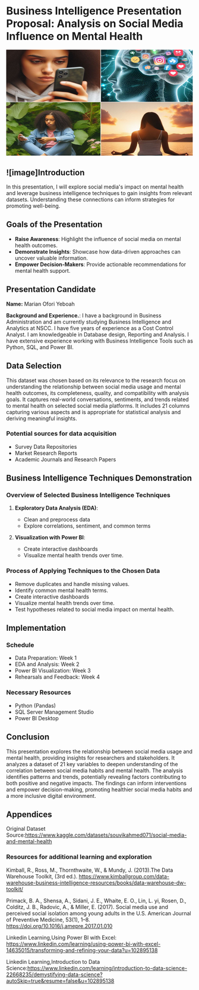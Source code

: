 # Business Intelligence Presentation Proposal: Analysis on Social Media Influence on Mental Health

   ![image](https://github.com/MarianOforiYeboah/Business-Intelligence-Presentation/blob/main/Images/AI_banner.png)




              
##  ![image]Introduction
In this presentation, I will explore social media's impact on mental health and leverage business intelligence techniques to gain insights from relevant datasets. Understanding these connections can inform strategies for promoting well-being.

## Goals of the Presentation
- **Raise Awareness**: Highlight the influence of social media on mental health outcomes.
- **Demonstrate Insights**: Showcase how data-driven approaches can uncover valuable information.
- **Empower Decision-Makers**: Provide actionable recommendations for mental health support.

## Presentation Candidate
**Name:** Marian Ofori Yeboah

**Background and Experience.**: I have a background in Business Administration and am currently studying Business Intelligence and Analytics at NSCC.
 I have five years of experience as a Cost Control Analyst. I am knowledgeable in Database design, Reporting and  Analysis.
 I have extensive experience working with Business Intelligence Tools such as Python, SQL, and Power BI.
 
## Data Selection
This dataset was chosen based on its relevance to the research focus on understanding the relationship between social media usage and mental health outcomes, its completeness, quality, and compatibility with analysis goals. It captures real-world conversations, sentiments, and trends related to mental health on selected social media platforms. It includes 21 columns capturing various aspects and is appropriate for statistical analysis and deriving meaningful insights.

### Potential sources for data acquisition
- Survey Data Repositories
- Market Research Reports
- Academic Journals and Research Papers

## Business Intelligence Techniques Demonstration
### Overview of Selected Business Intelligence Techniques
1. **Exploratory Data Analysis (EDA)**:
    - Clean and preprocess data
    - Explore correlations, sentiment, and common terms
  
2. **Visualization with Power BI**:
    - Create interactive dashboards
    - Visualize mental health trends over time.
      
### Process of Applying Techniques to the Chosen Data
   - Remove duplicates and handle missing values.
   - Identify common mental health terms.
   -  Create interactive dashboards 
   - Visualize mental health trends over time.
   - Test hypotheses related to social media impact on mental health.


## Implementation
### Schedule
- Data Preparation: Week 1 
- EDA and Analysis: Week 2
- Power BI Visualization: Week 3
- Rehearsals and Feedback:  Week 4

### Necessary Resources
- Python (Pandas)
- SQL Server Management Studio 
- Power BI Desktop



## Conclusion
This presentation explores the relationship between social media usage and mental health, providing insights for researchers and stakeholders. It analyzes a dataset of 21 key variables to deepen understanding of the correlation between social media habits and mental health. The analysis identifies patterns and trends, potentially revealing factors contributing to both positive and negative impacts. The findings can inform interventions and empower decision-making, promoting healthier social media habits and a more inclusive digital environment.

## Appendices
Original Dataset Source:https://www.kaggle.com/datasets/souvikahmed071/social-media-and-mental-health

### Resources for additional learning and exploration

Kimball, R., Ross, M., Thornthwaite, W., & Mundy, J. (2013).The Data Warehouse Toolkit, (3rd ed.). https://www.kimballgroup.com/data-warehouse-business-intelligence-resources/books/data-warehouse-dw-toolkit/

Primack, B. A., Shensa, A., Sidani, J. E., Whaite, E. O., Lin, L. yi, Rosen, D., Colditz, J. B., Radovic, A., & Miller, E. (2017). Social media use and perceived social isolation among young adults in the U.S. American Journal of Preventive Medicine, 53(1), 1–8. https://doi.org/10.1016/j.amepre.2017.01.010

Linkedin Learning,Using Power BI with Excel: https://www.linkedin.com/learning/using-power-bi-with-excel-14635015/transforming-and-refining-your-data?u=102895138

Linkedin Learning,Introduction to Data Science:https://www.linkedin.com/learning/introduction-to-data-science-22668235/demystifying-data-science?autoSkip=true&resume=false&u=102895138
